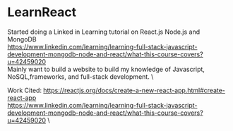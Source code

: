 # LearnReact
Started doing a Linked in Learning tutorial on React.js Node.js and MongoDB \
https://www.linkedin.com/learning/learning-full-stack-javascript-development-mongodb-node-and-react/what-this-course-covers?u=42459020 \
Mainly want to build a website to build my knowledge of Javascript, NoSQL,frameworks, and full-stack development. \

Work Cited:
https://reactjs.org/docs/create-a-new-react-app.html#create-react-app \
https://www.linkedin.com/learning/learning-full-stack-javascript-development-mongodb-node-and-react/what-this-course-covers?u=42459020 \
